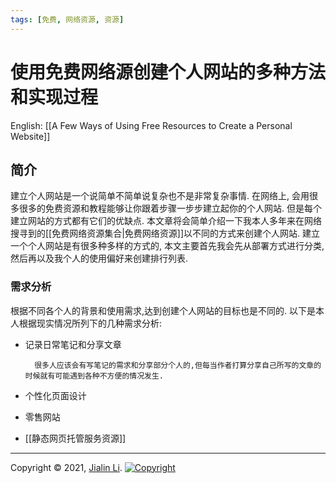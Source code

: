 ```yaml
---
tags: [免费, 网络资源, 资源]
---
```


# 使用免费网络源创建个人网站的多种方法和实现过程

English: [[A Few Ways of Using Free Resources to Create a Personal Website]]

## 简介
建立个人网站是一个说简单不简单说复杂也不是非常复杂事情. 在网络上, 会用很多很多的免费资源和教程能够让你跟着步骤一步步建立起你的个人网站. 但是每个建立网站的方式都有它们的优缺点. 本文章将会简单介绍一下我本人多年来在网络搜寻到的[[免费网络资源集合|免费网络资源]]以不同的方式来创建个人网站. 建立一个个人网站是有很多种多样的方式的, 
本文主要首先我会先从部署方式进行分类, 然后再以及我个人的使用偏好来创建排行列表.


### 需求分析
根据不同各个人的背景和使用需求,达到创建个人网站的目标也是不同的. 以下是本人根据现实情况所列下的几种需求分析:
* 记录日常笔记和分享文章

		很多人应该会有写笔记的需求和分享部分个人的,但每当作者打算分享自己所写的文章的时候就有可能遇到各种不方便的情况发生.
* 个性化页面设计
* 零售网站


* [[静态网页托管服务资源]]






---
Copyright © 2021, [Jialin Li](https://github.com/keyskull).  [![Copyright](https://i.creativecommons.org/l/by-nc/4.0/80x15.png)](/LICENSE)